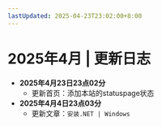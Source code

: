 ```yaml
---
lastUpdated: 2025-04-23T23:02:00+8:00
---
```


# 2025年4月 | 更新日志

- **2025年4月23日23点02分**
  - 更新首页：添加本站的statuspage状态
- **2025年4月4日23点03分**
  - 更新文章：`安装.NET | Windows`
